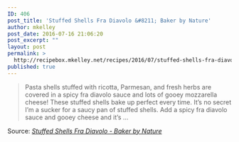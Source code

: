 ```yaml
---
ID: 406
post_title: 'Stuffed Shells Fra Diavolo &#8211; Baker by Nature'
author: mkelley
post_date: 2016-07-16 21:06:20
post_excerpt: ""
layout: post
permalink: >
  http://recipebox.mkelley.net/recipes/2016/07/stuffed-shells-fra-diavolo-baker-by-nature/
published: true
---
```

<blockquote><a href="http://bakerbynature.com/stuffed-shells-fra-diavolo/"><img class="alignnone size-full" src="http://recipebox.mkelley.net/wp-content/uploads/2016/07/IMG_9690-2-2-669x1024.jpg" alt="" /></a>Pasta shells stuffed with ricotta, Parmesan, and fresh herbs are covered in a spicy fra diavolo sauce and lots of gooey mozzarella cheese! These stuffed shells bake up perfect every time. It’s no secret I’m a sucker for a saucy pan of stuffed shells. Add a spicy fra diavolo sauce and gooey cheese and it’s …</blockquote>
Source: <em><a href="http://bakerbynature.com/stuffed-shells-fra-diavolo/">Stuffed Shells Fra Diavolo - Baker by Nature</a></em>